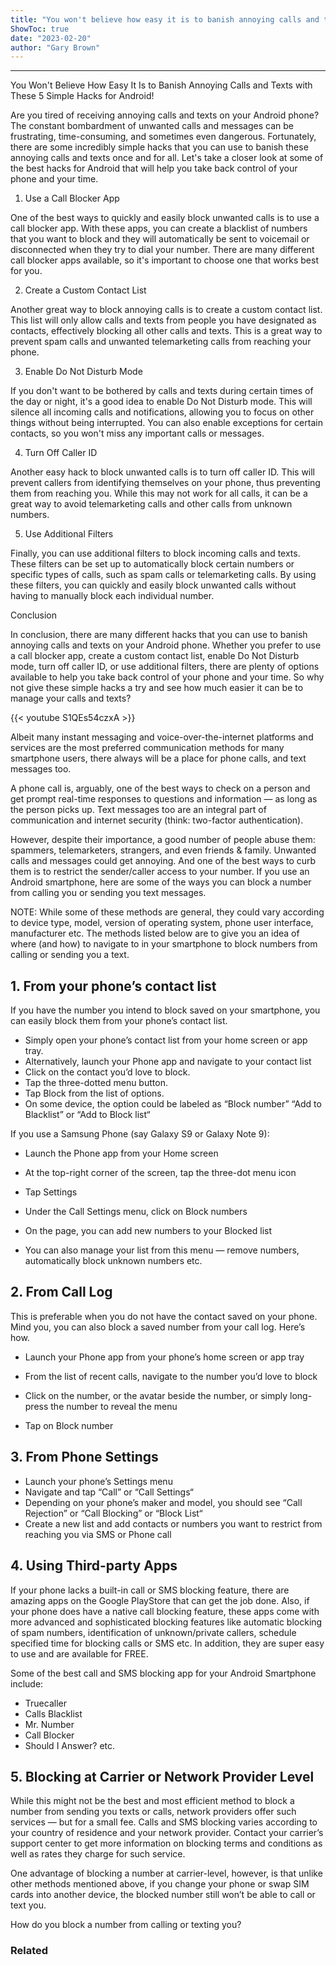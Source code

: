 ```yaml
---
title: "You won't believe how easy it is to banish annoying calls and texts with these 5 simple hacks for Android!"
ShowToc: true 
date: "2023-02-20"
author: "Gary Brown"
---
```

*****
You Won't Believe How Easy It Is to Banish Annoying Calls and Texts with These 5 Simple Hacks for Android!

Are you tired of receiving annoying calls and texts on your Android phone? The constant bombardment of unwanted calls and messages can be frustrating, time-consuming, and sometimes even dangerous. Fortunately, there are some incredibly simple hacks that you can use to banish these annoying calls and texts once and for all. Let's take a closer look at some of the best hacks for Android that will help you take back control of your phone and your time.

1. Use a Call Blocker App

One of the best ways to quickly and easily block unwanted calls is to use a call blocker app. With these apps, you can create a blacklist of numbers that you want to block and they will automatically be sent to voicemail or disconnected when they try to dial your number. There are many different call blocker apps available, so it's important to choose one that works best for you.

2. Create a Custom Contact List

Another great way to block annoying calls is to create a custom contact list. This list will only allow calls and texts from people you have designated as contacts, effectively blocking all other calls and texts. This is a great way to prevent spam calls and unwanted telemarketing calls from reaching your phone.

3. Enable Do Not Disturb Mode

If you don't want to be bothered by calls and texts during certain times of the day or night, it's a good idea to enable Do Not Disturb mode. This will silence all incoming calls and notifications, allowing you to focus on other things without being interrupted. You can also enable exceptions for certain contacts, so you won't miss any important calls or messages.

4. Turn Off Caller ID

Another easy hack to block unwanted calls is to turn off caller ID. This will prevent callers from identifying themselves on your phone, thus preventing them from reaching you. While this may not work for all calls, it can be a great way to avoid telemarketing calls and other calls from unknown numbers.

5. Use Additional Filters

Finally, you can use additional filters to block incoming calls and texts. These filters can be set up to automatically block certain numbers or specific types of calls, such as spam calls or telemarketing calls. By using these filters, you can quickly and easily block unwanted calls without having to manually block each individual number.

Conclusion

In conclusion, there are many different hacks that you can use to banish annoying calls and texts on your Android phone. Whether you prefer to use a call blocker app, create a custom contact list, enable Do Not Disturb mode, turn off caller ID, or use additional filters, there are plenty of options available to help you take back control of your phone and your time. So why not give these simple hacks a try and see how much easier it can be to manage your calls and texts?

{{< youtube S1QEs54czxA >}} 



Albeit many instant messaging and voice-over-the-internet platforms and services are the most preferred communication methods for many smartphone users, there always will be a place for phone calls, and text messages too.
 
A phone call is, arguably, one of the best ways to check on a person and get prompt real-time responses to questions and information — as long as the person picks up. Text messages too are an integral part of communication and internet security (think: two-factor authentication).
 
However, despite their importance, a good number of people abuse them: spammers, telemarketers, strangers, and even friends & family. Unwanted calls and messages could get annoying. And one of the best ways to curb them is to restrict the sender/caller access to your number. If you use an Android smartphone, here are some of the ways you can block a number from calling you or sending you text messages.
 
NOTE: While some of these methods are general, they could vary according to device type, model, version of operating system, phone user interface, manufacturer etc. The methods listed below are to give you an idea of where (and how) to navigate to in your smartphone to block numbers from calling or sending you a text.
 

 
## 1. From your phone’s contact list
 
If you have the number you intend to block saved on your smartphone, you can easily block them from your phone’s contact list.
 
- Simply open your phone’s contact list from your home screen or app tray.
 - Alternatively, launch your Phone app and navigate to your contact list
 - Click on the contact you’d love to block.
 - Tap the three-dotted menu button.
 - Tap Block from the list of options.
 - On some device, the option could be labeled as “Block number” “Add to Blacklist” or “Add to Block list“

 
If you use a Samsung Phone (say Galaxy S9 or Galaxy Note 9):
 
- Launch the Phone app from your Home screen
 - At the top-right corner of the screen, tap the three-dot menu icon
 - Tap Settings
 - Under the Call Settings menu, click on Block numbers

 
- On the page, you can add new numbers to your Blocked list
 - You can also manage your list from this menu — remove numbers, automatically block unknown numbers etc.

 
## 2. From Call Log
 
This is preferable when you do not have the contact saved on your phone. Mind you, you can also block a saved number from your call log. Here’s how.
 
- Launch your Phone app from your phone’s home screen or app tray
 - From the list of recent calls, navigate to the number you’d love to block
 - Click on the number, or the avatar beside the number, or simply long-press the number to reveal the menu

 
- Tap on Block number

 
## 3. From Phone Settings
 
- Launch your phone’s Settings menu
 - Navigate and tap “Call” or “Call Settings“
 - Depending on your phone’s maker and model, you should see “Call Rejection” or “Call Blocking” or “Block List“
 - Create a new list and add contacts or numbers you want to restrict from reaching you via SMS or Phone call

 
## 4. Using Third-party Apps
 
If your phone lacks a built-in call or SMS blocking feature, there are amazing apps on the Google PlayStore that can get the job done. Also, if your phone does have a native call blocking feature, these apps come with more advanced and sophisticated blocking features like automatic blocking of spam numbers, identification of unknown/private callers, schedule specified time for blocking calls or SMS etc. In addition, they are super easy to use and are available for FREE.
 
Some of the best call and SMS blocking app for your Android Smartphone include:
 
- Truecaller
 - Calls Blacklist
 - Mr. Number
 - Call Blocker
 - Should I Answer? etc.

 
## 5. Blocking at Carrier or Network Provider Level
 
While this might not be the best and most efficient method to block a number from sending you texts or calls, network providers offer such services — but for a small fee. Calls and SMS blocking varies according to your country of residence and your network provider. Contact your carrier’s support center to get more information on blocking terms and conditions as well as rates they charge for such service.
 
One advantage of blocking a number at carrier-level, however, is that unlike other methods mentioned above, if you change your phone or swap SIM cards into another device, the blocked number still won’t be able to call or text you.
 
How do you block a number from calling or texting you?
 
### Related



